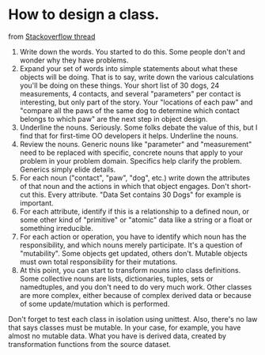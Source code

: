 # How to design a class.

from [Stackoverflow thread](https://stackoverflow.com/questions/4203163/how-do-i-design-a-class-in-python)

1. Write down the words. You started to do this. Some people don't and wonder why they have problems.
2. Expand your set of words into simple statements about what these objects will be doing. That is to say, write down the various calculations you'll be doing on these things. Your short list of 30 dogs, 24 measurements, 4 contacts, and several "parameters" per contact is interesting, but only part of the story. Your "locations of each paw" and "compare all the paws of the same dog to determine which contact belongs to which paw" are the next step in object design.
3. Underline the nouns. Seriously. Some folks debate the value of this, but I find that for first-time OO developers it helps. Underline the nouns.
4. Review the nouns. Generic nouns like "parameter" and "measurement" need to be replaced with specific, concrete nouns that apply to your problem in your problem domain. Specifics help clarify the problem. Generics simply elide details.
5. For each noun ("contact", "paw", "dog", etc.) write down the attributes of that noun and the actions in which that object engages. Don't short-cut this. Every attribute. "Data Set contains 30 Dogs" for example is important.
6. For each attribute, identify if this is a relationship to a defined noun, or some other kind of "primitive" or "atomic" data like a string or a float or something irreducible.
7. For each action or operation, you have to identify which noun has the responsibility, and which nouns merely participate. It's a question of "mutability". Some objects get updated, others don't. Mutable objects must own total responsibility for their mutations. 
8. At this point, you can start to transform nouns into class definitions. Some collective nouns are lists, dictionaries, tuples, sets or namedtuples, and you don't need to do very much work. Other classes are more complex, either because of complex derived data or because of some update/mutation which is performed.

Don't forget to test each class in isolation using unittest.
Also, there's no law that says classes must be mutable. In your case, for example, you have almost no mutable data. What you have is derived data, created by transformation functions from the source dataset.
